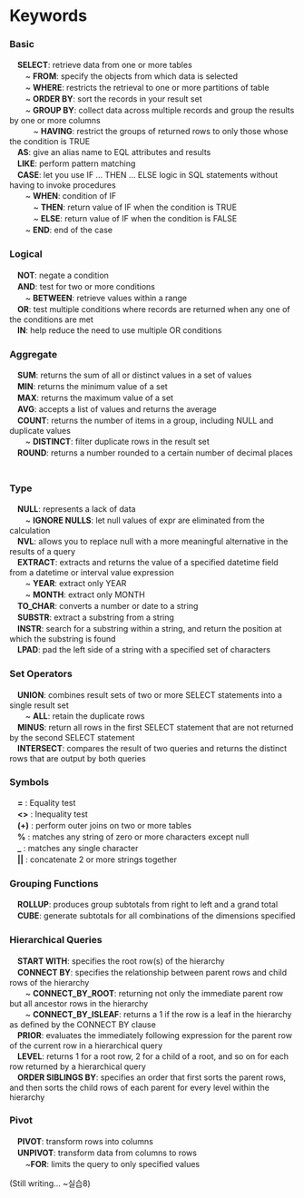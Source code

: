 # Keywords

### Basic
　**SELECT**: retrieve data from one or more tables  
　　~ **FROM**: specify the objects from which data is selected  
　　~ **WHERE**: restricts the retrieval to one or more partitions of table  
　　~ **ORDER BY**: sort the records in your result set  
　　~ **GROUP BY**: collect data across multiple records and group the results by one or more columns  
　　　~ **HAVING**: restrict the groups of returned rows to only those whose the condition is TRUE  
　**AS**: give an alias name to EQL attributes and results  
　**LIKE**: perform pattern matching  
　**CASE**: let you use IF ... THEN ... ELSE logic in SQL statements without having to invoke procedures  
　　~ **WHEN**: condition of IF  
　　　~ **THEN**: return value of IF when the condition is TRUE  
　　　~ **ELSE**: return value of IF when the condition is FALSE  
　　~ **END**: end of the case  
  
### Logical
　**NOT**: negate a condition  
　**AND**: test for two or more conditions  
　　~ **BETWEEN**: retrieve values within a range  
　**OR**: test multiple conditions where records are returned when any one of the conditions are met  
　**IN**: help reduce the need to use multiple OR conditions  

### Aggregate
　**SUM**: returns the sum of all or distinct values in a set of values   
　**MIN**: returns the minimum value of a set  
　**MAX**: returns the maximum value of a set  
　**AVG**: accepts a list of values and returns the average  
　**COUNT**: returns the number of items in a group, including NULL and duplicate values  
　　~ **DISTINCT**: filter duplicate rows in the result set  
　**ROUND**: returns a number rounded to a certain number of decimal places
　
### Type
　**NULL**: represents a lack of data  
　　~ **IGNORE NULLS**: let null values of expr are eliminated from the calculation  
　**NVL**: allows you to replace null with a more meaningful alternative in the results of a query  
　**EXTRACT**: extracts and returns the value of a specified datetime field from a datetime or interval value expression  
　　~ **YEAR**: extract only YEAR  
　　~ **MONTH**: extract only MONTH  
　**TO_CHAR**: converts a number or date to a string  
　**SUBSTR**: extract a substring from a string  
　**INSTR**: search for a substring within a string, and return the position at which the substring is found  
　**LPAD**: pad the left side of a string with a specified set of characters
 
### Set Operators
　**UNION**: combines result sets of two or more SELECT statements into a single result set  
　　~ **ALL**: retain the duplicate rows  
　**MINUS**: return all rows in the first SELECT statement that are not returned by the second SELECT statement  
　**INTERSECT**: compares the result of two queries and returns the distinct rows that are output by both queries  
 
### Symbols
　**=** : Equality test  
　**<>** : Inequality test   
　**(+)** : perform outer joins on two or more tables  
　**%** : matches any string of zero or more characters except null   
　**_** : matches any single character   
　**||** : concatenate 2 or more strings together  
 
### Grouping Functions
　**ROLLUP**: produces group subtotals from right to left and a grand total  
　**CUBE**: generate subtotals for all combinations of the dimensions specified  

### Hierarchical Queries
　**START WITH**: specifies the root row(s) of the hierarchy  
　**CONNECT BY**: specifies the relationship between parent rows and child rows of the hierarchy  
　　~ **CONNECT_BY_ROOT**: returning not only the immediate parent row but all ancestor rows in the hierarchy  
　　~ **CONNECT_BY_ISLEAF**: returns a 1 if the row is a leaf in the hierarchy as defined by the CONNECT BY clause  
　**PRIOR**: evaluates the immediately following expression for the parent row of the current row in a hierarchical query  
　**LEVEL**: returns 1 for a root row, 2 for a child of a root, and so on for each row returned by a hierarchical query  
　**ORDER SIBLINGS BY**: specifies an order that first sorts the parent rows, and then sorts the child rows of each parent for every level within the hierarchy  

### Pivot
　**PIVOT**: transform rows into columns  
　**UNPIVOT**: transform data from columns to rows  
　　~**FOR**: limits the query to only specified values  

(Still writing... ~실습8)
